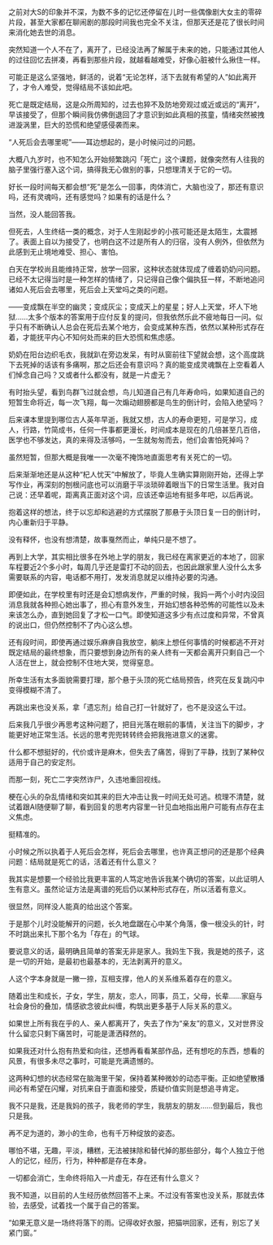 之前对大S的印象并不深，为数不多的记忆还停留在儿时一些偶像剧大女主的零碎片段，甚至大家都在聊闹剧的那段时间我也完全不关注，但那天还是花了很长时间来消化她去世的消息。

突然知道一个人不在了，离开了，已经没法再了解属于未来的她，只能通过其他人的过往回忆去拼凑，再看到那些片段，就越看越难受，好像心脏被什么揪住一样。

可能正是这么坚强地，鲜活的，说着“无论怎样，活下去就有希望的人”如此离开了，才令人难受，觉得结局不该如此吧。

死亡是既定结局，这是众所周知的，过去也猝不及防地旁观过或近或远的“离开”，早该接受了，但那个瞬间我仿佛倒退回了才意识到如此真相的孩童，情绪突然被拽进漩涡里，巨大的恐慌和绝望感侵袭而来。

“人死后会去哪里呢”——耳边想起的，是小时候问过的问题。

大概八九岁时，也不知怎么开始频繁跳闪「死亡」这个课题，就像突然有人往我的脑子里强行塞入这个词，搞得我无心做别的事，只想理清关于它的一切。

好长一段时间每天都会想“死”是怎么一回事，肉体消亡，大脑也没了，那还有意识吗，还有灵魂吗，还有感觉吗？如果有的话是什么？

当然，没人能回答我。

但死去，人生终结一类的概念，对于人生刚起步的小孩可能还是太陌生，太震撼了。表面上自以为接受了，也明白这不过是所有人的归宿，没有人例外，但依然为此感到无止境地难受、担心、害怕。

白天在学校尚且能维持正常，放学一回家，这种状态就体现成了缠着奶奶问问题。已经不太记得当时是一种怎样的情绪了，只记得自己像个偏执狂一样，不断地追问诸如人死后会去哪里，死后会上天堂吗之类的问题。

——变成飘在半空的幽灵；变成灰尘；变成天上的星星；好人上天堂，坏人下地狱……太多个版本的答案用于应付反复的提问，但我依然乐此不疲地每日一问。似乎只有不断确认人总会在死后去某个地方，会变成某种东西，依然以某种形式存在着，才能抚平内心不知何处而来的巨大恐慌和焦虑感。

奶奶在阳台边织毛衣，我就趴在旁边发呆，有时从窗前往下望就会想，这个高度跳下去死掉的话该有多痛啊，那之后还会有意识吗？真的能变成灵魂飘在上空看着人们悼念自己吗？又或者什么都没有，就是一片虚无？

有时抬头望，看到鸟群飞过就会想，鸟儿知道自己有几年寿命吗，如果知道自己的短暂生命将近，每一次飞翔，每一次煽动翅膀都是鸟生的倒计时，会陷入绝望吗？

后来课本里提到哪位古人英年早逝，我就又想，古人的寿命更短，可是学习，成人，行路，竹简成书，任何一件事都更漫长，时间成本是现在的几倍甚至几百倍，医学也不够发达，真的来得及活够吗，一生就匆匆而去，他们会害怕死掉吗？

虽然短暂，但那大概是我唯一一次毫不掩饰地直面思考有关死亡的一切。

后来渐渐地还是从这种“杞人忧天”中解放了，毕竟人生确实算刚刚开始，还得上学写作业，再深刻的刨根问底也可以消磨于平淡琐碎着眼当下的日常生活里。我对自己说：还早着呢，距离真正面对这个词，应该还幸运地有挺多年吧，以后再说。

抱着这样的想法，终于以忘却和逃避的方式摆脱了那悬于头顶日复一日的倒计时，内心重新归于平静。

没有释怀，也没有想清楚，故事戛然而止，单纯只是不想了。

再到上大学，其实相比很多在外地上学的朋友，我已经在离家更近的本地了，回家车程要近2个多小时，每周几乎还是雷打不动的回去，也因此跟家里人没什么太多需要联系的内容，电话都不用打，发发消息就足以维持必要的沟通。

即便如此，在学校里有时还是会幻想病发作，严重的时候，我妈一两个小时内没回消息我就各种担心她出事了，担心有意外发生，开始幻想各种恐怖的可能性以及未来该怎么办，直到她回复了才松一口气。即使知道这多少有点过度和异常，不曾真的说出口，但仍然控制不了内心这么想。

还有段时间，即使再通过娱乐麻痹自我放空，躺床上想任何事情的时候都逃不开对既定结局的最终想象，而只要想到身边所有的亲人终有一天都会离开只剩自己一个人活在世上，就会控制不住地大哭，觉得窒息。

所幸生活有太多面貌需要打理，那个悬于头顶的死亡结局预告，终究在反复跳闪中变得模糊不清了。

再跳出来也没关系，拿「遗忘剂」给自己打一针就好了，也不是没这么干过。

后来我几乎很少再思考这种问题了，把目光落在眼前的事情，关注当下的脚步，才能更好地正常生活。长远的思考兜兜转转终会把我拖进意义的迷雾。

什么都不想挺好的，代价或许是麻木，但失去了痛苦，得到了平静，找到了某种仅适用于自己的安定剂。

而那一刻，死亡二字突然诈尸，久违地重回视线。

梗在心头的杂乱情绪和突如其来的巨大冲击让我一时间无处可逃。梳理不清楚，就试着跟AI随便聊了聊，看到回复的思考内容里一针见血地指出用户可能有点存在主义焦虑。

挺精准的。

小时候之所以执着于人死后会怎样，死后会去哪里，也许真正想问的还是那个经典问题：结局就是死亡的话，活着还有什么意义？

我其实是想要一个经验比我更丰富的人笃定地告诉我某个确切的答案，以此证明人生有意义。虽然论证方法是离谱的死后仍以某种形式存在，所以活着有意义。

很显然，同样没人能真的给出这个答案。

于是那个儿时没能解开的问题，长久地盘踞在心中某个角落，像一根没头的针，时不时跳出来扎下那个名为「存在」的气球。

要说意义的话，最明确且简单的答案无非是家人。我妈生下我，我是她的孩子，这是一切的开始，是最初也最基本的，无法剥离开的意义。

人这个字本身就是一撇一捺，互相支撑，他人的关系维系着存在的意义。

随着出生和成长，子女，学生，朋友，恋人，同事，员工，父母，长辈……家庭与社会身份的叠加，情感欲念彼此纠缠，构筑出更多基于人际关系的意义。

如果世上所有我在乎的人、亲人都离开了，失去了作为“亲友”的意义，又对世界没什么留恋只剩下痛苦时，可能是潇洒释然的。

如果我还对什么抱有热爱和向往，还想再看看某部作品，还有想吃的东西，想看的风景，有很多未尽之事时，可能是充满遗憾的。

这两种幻想的状态经常在脑海里干架，保持着某种微妙的动态平衡。正如绝望散播间必有希望在闪耀，对抗来自于直面和接受，质疑价值实则是想追寻肯定。

我不只是我，还是我妈的孩子，我老师的学生，我朋友的朋友……但到最后，我也只是我。

再不足为道的，渺小的生命，也有千万种绽放的姿态。

哪怕不堪，无趣，平淡，糟糕，无法被抹除和替代掉的那些部分，每个人独立于他人的记忆，经历，行为，种种都是存在本身。

一切都会消亡，生命终将陷入一片虚无，存在还有什么意义？

我不知道，以目前的人生经历依然回答不上来。不过没有答案也没关系，那就去体验，去感受，试着找一个属于自己的答案。

“如果无意义是一场终将落下的雨。记得收好衣服，把猫哄回家，还有，别忘了关紧门窗。”

 <!-- ##{"timestamp":1738512000}##-->